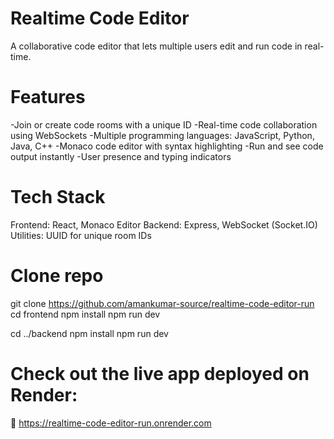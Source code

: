 # Realtime Code Editor
A collaborative code editor that lets multiple users edit and run code in real-time.

 # Features
-Join or create code rooms with a unique ID
-Real-time code collaboration using WebSockets
-Multiple programming languages: JavaScript, Python, Java, C++
-Monaco code editor with syntax highlighting
-Run and see code output instantly
-User presence and typing indicators

# Tech Stack
Frontend: React, Monaco Editor
Backend: Express, WebSocket (Socket.IO)
Utilities: UUID for unique room IDs



# Clone repo
git clone <https://github.com/amankumar-source/realtime-code-editor-run>
cd frontend
npm install
npm run dev

cd ../backend
npm install
npm run dev



# Check out the live app deployed on Render:
🔗 <https://realtime-code-editor-run.onrender.com>








